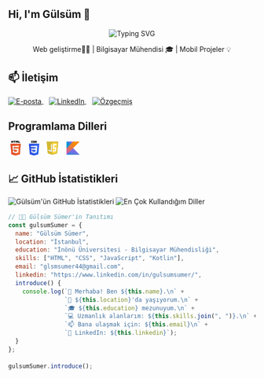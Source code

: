 ## Hi, I'm Gülsüm 👋

<!-- Etkileşimli yazı (Typing SVG) -->
<p align="center">
  <img src="https://readme-typing-svg.herokuapp.com?font=Fira+Code&pause=1000&color=F78A1D&center=true&vCenter=true&width=450&lines=Merhaba%2C+Ben+G%C3%BCls%C3%BCm+S%C3%BCmer!" alt="Typing SVG" />
</p>

<!-- Kısa tanıtım cümlesi -->
<p align="center">
  Web geliştirme👩‍💻 | Bilgisayar Mühendisi 🎓 | Mobil Projeler 💡
</p>

## 📫 İletişim
<a href="mailto:glsmsumer44@gmail.com">
  <img
    src="https://img.shields.io/badge/glsmsumer44%40gmail.com-D14836?style=for-the-badge&logo=gmail&logoColor=white"
    alt="E-posta"
    style="vertical-align: middle;"
    height="28"
  />
</a>
&nbsp;&nbsp;
<a href="https://www.linkedin.com/in/gulsumsumer/" target="_blank" rel="noopener noreferrer">
  <img
    src="https://img.shields.io/badge/LinkedIn-0077B5?style=for-the-badge&logo=linkedin&logoColor=white"
    alt="LinkedIn"
    style="vertical-align: middle;"
    height="28"
  />
</a>
&nbsp;&nbsp;
<a href="gulsumsumercv.pdf" download>
  <img
    src="https://img.shields.io/badge/%C3%96zge%C3%A7mi%C5%9F-FF9A00?style=for-the-badge&logo=adobe%20illustrator&logoColor=white"
    alt="Özgeçmiş"
    style="vertical-align: middle;"
    height="28"
  />
</a>

## Programlama Dilleri
<p>
  <img src="HTML5.png" alt="HTML" height="30">
  &nbsp;
  <img src="CSS3.png" alt="CSS" height="30">
  &nbsp;
  <img src="JavaScript.png" alt="JavaScript" height="30">
  &nbsp;
  <img src="Kotlin.png" alt="Kotlin" height="30">
</p>

## 📈 GitHub İstatistikleri

![Gülsüm'ün GitHub İstatistikleri](https://github-readme-stats.vercel.app/api?username=gulsumsmr&show_icons=true&theme=radical)
![En Çok Kullandığım Diller](https://github-readme-stats.vercel.app/api/top-langs/?username=gulsumsmr&layout=compact&theme=radical)

```javascript
// 👩‍💻 Gülsüm Sümer'in Tanıtımı
const gulsumSumer = {
  name: "Gülsüm Sümer",
  location: "İstanbul",
  education: "İnönü Üniversitesi - Bilgisayar Mühendisliği",
  skills: ["HTML", "CSS", "JavaScript", "Kotlin"],
  email: "glsmsumer44@gmail.com",
  linkedin: "https://www.linkedin.com/in/gulsumsumer/",
  introduce() {
    console.log(`👋 Merhaba! Ben ${this.name}.\n` +
                `📍 ${this.location}'da yaşıyorum.\n` +
                `🎓 ${this.education} mezunuyum.\n` +
                `💻 Uzmanlık alanlarım: ${this.skills.join(", ")}.\n` +
                `📫 Bana ulaşmak için: ${this.email}\n` +
                `🔗 LinkedIn: ${this.linkedin}`);
  }
};

gulsumSumer.introduce();






